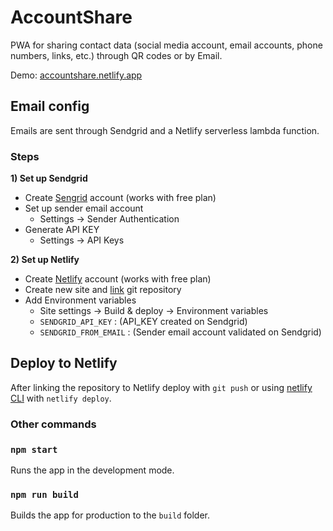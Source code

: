 # AccountShare

PWA for sharing contact data (social media account, email accounts, phone numbers, links, etc.) through QR codes or by Email.

Demo: [accountshare.netlify.app](https://accountshare.netlify.app)

## Email config

Emails are sent through Sendgrid and a Netlify serverless lambda function.

### Steps

**1) Set up Sendgrid**

- Create [Sengrid](sendgrid.com) account (works with free plan)
- Set up sender email account
  - Settings -> Sender Authentication
- Generate API KEY
  - Settings -> API Keys

**2) Set up Netlify**

- Create [Netlify](netlify.com) account (works with free plan)
- Create new site and [link](https://cli.netlify.com/commands/link) git repository
- Add Environment variables
  - Site settings -> Build & deploy -> Environment variables
  - `SENDGRID_API_KEY` : (API_KEY created on Sendgrid)
  - `SENDGRID_FROM_EMAIL` : (Sender email account validated on Sendgrid)

## Deploy to Netlify

After linking the repository to Netlify deploy with `git push` or using [netlify CLI](https://cli.netlify.com/) with `netlify deploy`.

### Other commands

### `npm start`

Runs the app in the development mode.

### `npm run build`

Builds the app for production to the `build` folder.
